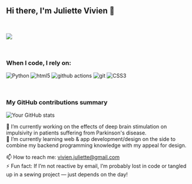 ## Hi there, I'm Juliette Vivien 👋
<br>

![](https://komarev.com/ghpvc/?username=juliettevivien&color=blueviolet)

<br>

<h3>When I code, I rely on:</h3>
<p>
  <img alt="Python" src="https://img.shields.io/badge/Python-ff595e?logo=Python&logoColor=white" />
  <img alt="html5" src="https://img.shields.io/badge/HTML5-ffca3a?logo=html5&logoColor=black" />
  <img alt="github actions" src="https://img.shields.io/badge/GitHub%20Actions-8ac926?logo=github%20actions&logoColor=black" />
  <img alt="git" src="https://img.shields.io/badge/Git-1982c4?logo=git&logoColor=white" />
  <img alt="CSS3" src="https://img.shields.io/badge/CSS3-6a4c93?logo=CSS3" />
</p>
<br>
<h3>My GitHub contributions summary</h3>

![Your GitHub stats](https://github-readme-stats.vercel.app/api?username=juliettevivien&theme=ambient_gradient&show_icons=true)

🧠 I’m currently working on the effects of deep brain stimulation on impulsivity in patients suffering from Parkinson's disease. <br>
🌱 I’m currently learning web & app development/design on the side to combine my backend programming knowledge with my appeal for design. <br>

📫 How to reach me: vivien.juliette@gmail.com <br>
⚡ Fun fact: If I’m not reactive by email, I’m probably lost in code or tangled up in a sewing project — just depends on the day!

